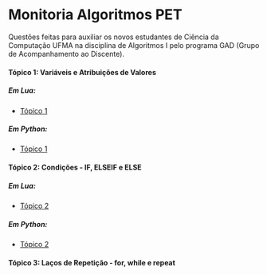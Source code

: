 # Monitoria Algoritmos PET
Questões feitas para auxiliar os novos estudantes de Ciência da Computação UFMA na disciplina de Algoritmos I pelo programa GAD (Grupo de Acompanhamento ao Discente).
<br>
#### Tópico 1: Variáveis e Atribuições de Valores
##### Em Lua:
* [Tópico 1](./Lua/topico-1)
##### Em Python:
* [Tópico 1](./Python/topico-1)
#### Tópico 2: Condições - IF, ELSEIF e ELSE
##### Em Lua:
* [Tópico 2](./Lua/topico-2)
##### Em Python:
* [Tópico 2](./Python/topico-2)
#### Tópico 3: Laços de Repetição - for, while e repeat
